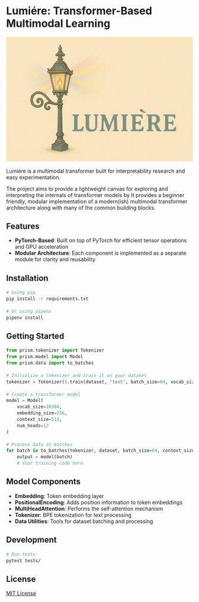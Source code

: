 # Lumiére: Transformer-Based Multimodal Learning
![Lumiére Logo](assets/logo.png)

Lumiére is a multimodal transformer built for interpretability research and easy experimentation. 

The project aims to provide a lightweight canvas for exploring and interpreting the internals of transformer models 
by It provides a beginner friendly, modular implementation of a modern(ish) multimodal transformer architecture
along with many of the common building blocks. 

## Features
- **PyTorch-Based**: Built on top of PyTorch for efficient tensor operations and GPU acceleration
- **Modular Architecture**: Each component is implemented as a separate module for clarity and reusability

## Installation

```bash
# Using pip
pip install -r requirements.txt

# Or using pipenv
pipenv install
```

## Getting Started

```python
from prism.tokenizer import Tokenizer
from prism.model import Model
from prism.data import to_batches

# Initialize a tokenizer and train it on your dataset
tokenizer = Tokenizer().train(dataset, "text", batch_size=64, vocab_size=16384)

# Create a transformer model
model = Model(
    vocab_size=16384, 
    embedding_size=256, 
    context_size=512,
    num_heads=12
)

# Process data in batches
for batch in to_batches(tokenizer, dataset, batch_size=64, context_size=512):
    output = model(batch)
    # Your training code here
```

## Model Components

- **Embedding**: Token embedding layer
- **PositionalEncoding**: Adds position information to token embeddings
- **MultiHeadAttention**: Performs the self-attention mechanism
- **Tokenizer**: BPE tokenization for text processing
- **Data Utilities**: Tools for dataset batching and processing

## Development

```bash
# Run tests
pytest tests/
```

## License

[MIT License](LICENSE)